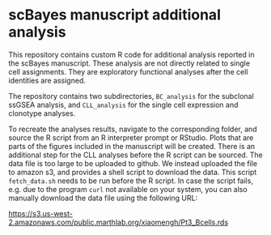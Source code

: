 scBayes manuscript additional analysis
======================================

This repository contains custom R code for additional analysis reported in the
scBayes manuscript. These analysis are not directly related to single cell
assignments. They are exploratory functional analyses after the cell identities
are assigned.

The repository contains two subdirectories, `BC_analysis` for the subclonal
ssGSEA analysis, and `CLL_analysis` for the single cell expression and
clonotype analyses.

To recreate the analyses results, navigate to the corresponding folder, and
source the R script from an R interpreter prompt or RStudio. Plots that are
parts of the figures included in the manuscript will be created. There is an
additional step for the CLL analyses before the R script can be sourced. The
data file is too large to be uploaded to github. We instead uploaded the file
to amazon s3, and provides a shell script to download the data. This script
`fetch_data.sh` needs to be run before the R script. In case the script fails,
e.g. due to the program `curl` not available on your system, you can also
manually download the data file using the following URL:

https://s3.us-west-2.amazonaws.com/public.marthlab.org/xiaomengh/Pt3_Bcells.rds
